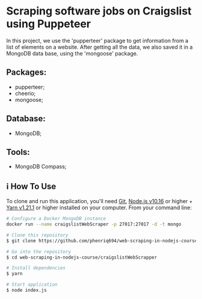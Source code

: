 #  Scraping software jobs on Craigslist using Puppeteer 

In this project, we use the 'pupperteer' package to get information from a list of elements on a website. 
After getting all the data, we also saved it in a MongoDB data base, using the 'mongoose' package.

## Packages:
- pupperteer;
- cheerio;
- mongoose; 

## Database:
- MongoDB;

## Tools:
- MongoDB Compass;

## :information_source: How To Use

To clone and run this application, you'll need [Git](https://git-scm.com), [Node.js v10.16][nodejs] or higher + [Yarn v1.21.1][yarn] or higher installed on your computer. From your command line:

```bash
# Configure a Docker MongoDB instance
docker run --name craigslistWebScraper -p 27017:27017 -d -t mongo

# Clone this repository
$ git clone https://github.com/phenriq694/web-scraping-in-nodejs-course.git

# Go into the repository
$ cd web-scraping-in-nodejs-course/craigslistWebScrapper

# Install dependencies
$ yarn

# Start application
$ node index.js
```

[nodejs]: https://nodejs.org/
[yarn]: https://yarnpkg.com/